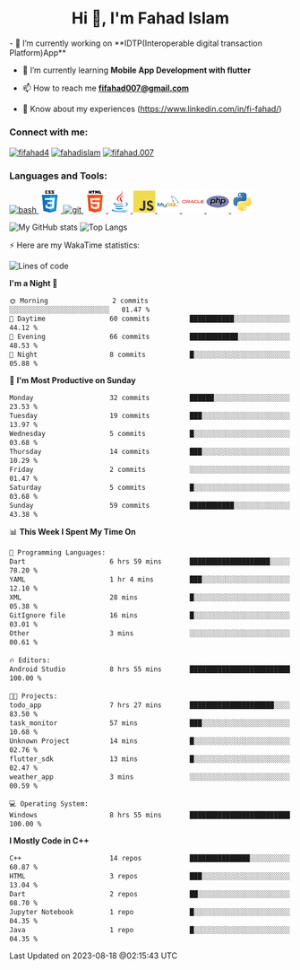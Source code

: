 <h1 align="center">Hi 👋, I'm Fahad Islam</h1>
- 🔭 I’m currently working on **IDTP(Interoperable digital transaction Platform)App**

- 🌱 I’m currently learning **Mobile App Development with flutter**

- 📫 How to reach me **fifahad007@gmail.com**

- 📄 Know about my experiences (https://www.linkedin.com/in/fi-fahad/)

<h3 align="left">Connect with me:</h3>
<p align="left">
<a href="https://twitter.com/fifahad4" target="blank"><img align="center" src="https://raw.githubusercontent.com/rahuldkjain/github-profile-readme-generator/master/src/images/icons/Social/twitter.svg" alt="fifahad4" height="30" width="40" /></a>
<a href="https://www.linkedin.com/in/fi-fahad/" target="blank"><img align="center" src="https://raw.githubusercontent.com/rahuldkjain/github-profile-readme-generator/master/src/images/icons/Social/linked-in-alt.svg" alt="fahadislam" height="30" width="40" /></a>
<a href="https://fb.com/fifahad.007" target="blank"><img align="center" src="https://raw.githubusercontent.com/rahuldkjain/github-profile-readme-generator/master/src/images/icons/Social/facebook.svg" alt="fifahad.007" height="30" width="40" /></a>
</p>

<h3 align="left">Languages and Tools:</h3>
<p align="left"> <a href="https://www.gnu.org/software/bash/" target="_blank" rel="noreferrer"> <img src="https://www.vectorlogo.zone/logos/gnu_bash/gnu_bash-icon.svg" alt="bash" width="40" height="40"/> </a> <a href="https://www.w3schools.com/css/" target="_blank" rel="noreferrer"> <img src="https://raw.githubusercontent.com/devicons/devicon/master/icons/css3/css3-original-wordmark.svg" alt="css3" width="40" height="40"/> </a> <a href="https://git-scm.com/" target="_blank" rel="noreferrer"> <img src="https://www.vectorlogo.zone/logos/git-scm/git-scm-icon.svg" alt="git" width="40" height="40"/> </a> <a href="https://www.w3.org/html/" target="_blank" rel="noreferrer"> <img src="https://raw.githubusercontent.com/devicons/devicon/master/icons/html5/html5-original-wordmark.svg" alt="html5" width="40" height="40"/> </a> <a href="https://www.java.com" target="_blank" rel="noreferrer"> <img src="https://raw.githubusercontent.com/devicons/devicon/master/icons/java/java-original.svg" alt="java" width="40" height="40"/> </a> <a href="https://developer.mozilla.org/en-US/docs/Web/JavaScript" target="_blank" rel="noreferrer"> <img src="https://raw.githubusercontent.com/devicons/devicon/master/icons/javascript/javascript-original.svg" alt="javascript" width="40" height="40"/> </a> <a href="https://www.mysql.com/" target="_blank" rel="noreferrer"> <img src="https://raw.githubusercontent.com/devicons/devicon/master/icons/mysql/mysql-original-wordmark.svg" alt="mysql" width="40" height="40"/> </a> <a href="https://www.oracle.com/" target="_blank" rel="noreferrer"> <img src="https://raw.githubusercontent.com/devicons/devicon/master/icons/oracle/oracle-original.svg" alt="oracle" width="40" height="40"/> </a> <a href="https://www.php.net" target="_blank" rel="noreferrer"> <img src="https://raw.githubusercontent.com/devicons/devicon/master/icons/php/php-original.svg" alt="php" width="40" height="40"/> </a> <a href="https://www.python.org" target="_blank" rel="noreferrer"> <img src="https://raw.githubusercontent.com/devicons/devicon/master/icons/python/python-original.svg" alt="python" width="40" height="40"/> </a> </p>

![My GitHub stats](https://github-readme-stats.vercel.app/api?username=Fahaddada47&show_icons=true&theme=radical)
![Top Langs](https://github-readme-stats.vercel.app/api/top-langs/?username=Fahaddada47&layout=donut)


⚡ Here are my WakaTime statistics:

<!--START_SECTION:waka-->
![Lines of code](https://img.shields.io/badge/From%20Hello%20World%20I%27ve%20Written-200.1%20thousand%20lines%20of%20code-blue)

**I'm a Night 🦉** 

```text
🌞 Morning                2 commits           ░░░░░░░░░░░░░░░░░░░░░░░░░   01.47 % 
🌆 Daytime                60 commits          ███████████░░░░░░░░░░░░░░   44.12 % 
🌃 Evening                66 commits          ████████████░░░░░░░░░░░░░   48.53 % 
🌙 Night                  8 commits           █░░░░░░░░░░░░░░░░░░░░░░░░   05.88 % 
```
📅 **I'm Most Productive on Sunday** 

```text
Monday                   32 commits          ██████░░░░░░░░░░░░░░░░░░░   23.53 % 
Tuesday                  19 commits          ███░░░░░░░░░░░░░░░░░░░░░░   13.97 % 
Wednesday                5 commits           █░░░░░░░░░░░░░░░░░░░░░░░░   03.68 % 
Thursday                 14 commits          ███░░░░░░░░░░░░░░░░░░░░░░   10.29 % 
Friday                   2 commits           ░░░░░░░░░░░░░░░░░░░░░░░░░   01.47 % 
Saturday                 5 commits           █░░░░░░░░░░░░░░░░░░░░░░░░   03.68 % 
Sunday                   59 commits          ███████████░░░░░░░░░░░░░░   43.38 % 
```


📊 **This Week I Spent My Time On** 

```text
💬 Programming Languages: 
Dart                     6 hrs 59 mins       ████████████████████░░░░░   78.20 % 
YAML                     1 hr 4 mins         ███░░░░░░░░░░░░░░░░░░░░░░   12.10 % 
XML                      28 mins             █░░░░░░░░░░░░░░░░░░░░░░░░   05.38 % 
GitIgnore file           16 mins             █░░░░░░░░░░░░░░░░░░░░░░░░   03.01 % 
Other                    3 mins              ░░░░░░░░░░░░░░░░░░░░░░░░░   00.61 % 

🔥 Editors: 
Android Studio           8 hrs 55 mins       █████████████████████████   100.00 % 

🐱‍💻 Projects: 
todo_app                 7 hrs 27 mins       █████████████████████░░░░   83.50 % 
task_monitor             57 mins             ███░░░░░░░░░░░░░░░░░░░░░░   10.68 % 
Unknown Project          14 mins             █░░░░░░░░░░░░░░░░░░░░░░░░   02.76 % 
flutter_sdk              13 mins             █░░░░░░░░░░░░░░░░░░░░░░░░   02.47 % 
weather_app              3 mins              ░░░░░░░░░░░░░░░░░░░░░░░░░   00.59 % 

💻 Operating System: 
Windows                  8 hrs 55 mins       █████████████████████████   100.00 % 
```

**I Mostly Code in C++** 

```text
C++                      14 repos            ███████████████░░░░░░░░░░   60.87 % 
HTML                     3 repos             ███░░░░░░░░░░░░░░░░░░░░░░   13.04 % 
Dart                     2 repos             ██░░░░░░░░░░░░░░░░░░░░░░░   08.70 % 
Jupyter Notebook         1 repo              █░░░░░░░░░░░░░░░░░░░░░░░░   04.35 % 
Java                     1 repo              █░░░░░░░░░░░░░░░░░░░░░░░░   04.35 % 
```




 Last Updated on 2023-08-18 @02:15:43 UTC
<!--END_SECTION:waka-->


